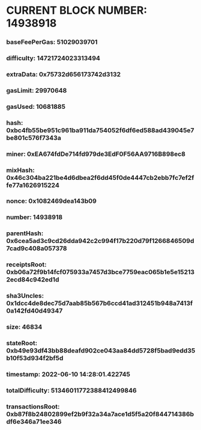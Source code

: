 # CURRENT BLOCK NUMBER: 14938918

### baseFeePerGas: 51029039701
### difficulty: 14721724023313494
### extraData: 0x75732d656173742d3132
### gasLimit: 29970648
### gasUsed: 10681885
### hash: 0xbc4fb55be951c961ba911da754052f6df6ed588ad439045e7be801c576f7343a
### miner: 0xEA674fdDe714fd979de3EdF0F56AA9716B898ec8
### mixHash: 0x46c304ba221be4d6dbea2f6dd45f0de4447cb2ebb7fc7ef2ffe77a1626915224
### nonce: 0x1082469dea143b09
### number: 14938918
### parentHash: 0x6cea5ad3c9cd26dda942c2c994f17b220d79f1266846509d7cad9c408a057378
### receiptsRoot: 0xb06a72f9b14fcf075933a7457d3bce7759eac065b1e5e152132ecd84c942ed1d
### sha3Uncles: 0x1dcc4de8dec75d7aab85b567b6ccd41ad312451b948a7413f0a142fd40d49347
### size: 46834
### stateRoot: 0xb49e93df43bb88deafd902ce043aa84dd5728f5bad9edd35b10f53d934f2bf5d
### timestamp: 2022-06-10 14:28:01.422745
### totalDifficulty: 51346011772388412499846
### transactionsRoot: 0xb87f8b24802899ef2b9f32a34a7ace1d5f5a20f844714386bdf6e346a71ee346
